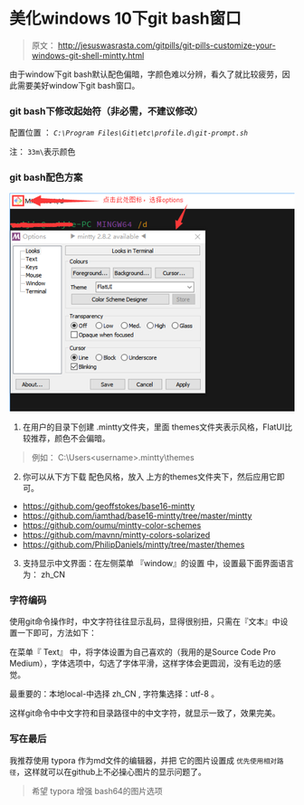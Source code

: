 
# 美化windows 10下git bash窗口

> 原文： http://jesuswasrasta.com/gitpills/git-pills-customize-your-windows-git-shell-mintty.html

由于window下git bash默认配色偏暗，字颜色难以分辨，看久了就比较疲劳，因此需要美好window下git bash窗口。

### git bash下修改起始符（非必需，不建议修改）

配置位置 ： *`C:\Program Files\Git\etc\profile.d\git-prompt.sh`*

注： `33m\`表示颜色

### git bash配色方案

![20171225100811](imgs/20171225100811.png)

1.  在用户的目录下创建 .mintty文件夹，里面 themes文件夹表示风格，FlatUI比较推荐，颜色不会偏暗。
> 例如：  C:\Users\<username>\.mintty\themes

2.  你可以从下方下载 配色风格，放入 上方的themes文件夹下，然后应用它即可。

- [https://github.com/geoffstokes/base16-mintty ](https://github.com/geoffstokes/base16-mintty)
- <https://github.com/iamthad/base16-mintty/tree/master/mintty>
- <https://github.com/oumu/mintty-color-schemes>
- <https://github.com/mavnn/mintty-colors-solarized>
- <https://github.com/PhilipDaniels/mintty/tree/master/themes>

3. 支持显示中文界面：在左侧菜单 『window』的设置 中，设置最下面界面语言为： zh_CN

### 字符编码

使用git命令操作时，中文字符往往显示乱码，显得很别扭，只需在『文本』中设置一下即可，方法如下：

在菜单『 Text』 中，将字体设置为自己喜欢的（我用的是Source Code Pro Medium），字体选项中，勾选了字体平滑，这样字体会更圆润，没有毛边的感觉。

最重要的：本地local-中选择 zh_CN , 字符集选择：utf-8 。

这样git命令中中文字符和目录路径中的中文字符，就显示一致了，效果完美。

### 写在最后

我推荐使用 typora 作为md文件的编辑器，并把 它的图片设置成 `优先使用相对路径`，这样就可以在github上不必操心图片的显示问题了。

> 希望 typora 增强 bash64的图片选项